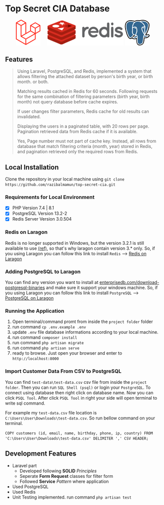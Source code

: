 # Top Secret CIA Database

<p align="center"><a href="https://laravel.com" target="_blank">
<img src="./github/laravel.svg" width="80"></a>&nbsp;&nbsp;&nbsp;&nbsp;
<a href="https://redis.io/" target="_blank" rel="noopener noreferrer"><img width="250" src="./github/redis.png" alt="Redis logo"></a>
<a href="https://www.postgresql.org/" target="_blank">
      <img alt="PostgreSQL" width="80" src="./github/postgresql.png">
    </a>
</p>

## Features

> Using Laravel, PostgreSQL, and Redis, implemented a system that allows filtering the attached dataset by person's birth year, or birth month. or both.
> 
> Matching results cached in Redis for 60 seconds. Following requests for the same combination of filtering parameters (birth year, birth month) not query database before cache expires. 
> 
> If user changes filter parameters, Redis cache for old results can invalidated.
> 
> Displaying the users in a paginated table, with 20 rows per page. Pagination retrieved data from Redis cache if it is available.
> 
> Yes, Page number must not part of cache key. Instead, all rows from database that match filtering criteria (month, year) stored in Redis, and pagination retrieved only the required rows from Redis.


## Local Installation

Clone the repository in your local machine using `git clone https://github.com/razibalmamun/top-secret-cia.git`

### Requirements for Local Environment

-   [x] PHP Version 7.4 | 8.1
-   [x] PostgreSQL Version 13.2-2
-   [x] Redis Server Version 3.0.504

### Redis on Laragon
Redis is no longer supported in Windows, but the version 3.2.1 is still available to use [(ref)](https://redis.com/blog/redis-on-windows-8-1-and-previous-versions/#:~:text=Officially%2C%20Redis%20is%20not%20supported,ported%20to%20Windows%20by%20MSOpenTech.), so that's why laragon contain version 3.* only.
So, if you using Laragon you can follow this link to install `Redis` --> [Redis on Laragon](https://dev.to/dendihandian/installing-php-redis-extension-on-laragon-2mp3)

### Adding PostgreSQL to Laragon
You can find any version you want to install at [enterprisedb.com/download-postgresql-binaries](https://www.enterprisedb.com/download-postgresql-binaries) and make sure it support your windows machine. So, if you using Laragon you can follow this link to install `PostgreSQL` --> [PostgreSQL on Laragon](https://dev.to/dendihandian/adding-postgresql-to-laragon-2kde)

### Running the Application

1.  Open terminal/command promt from inside the `project folder` folder
2.  run command `cp .env.example .env`
3.  update `.env` file database informations according to your local machine.
4.  run command `composer install`
5.  run command `php artisan migrate`
8.  run command `php artisan serve`
9.  ready to browse. Just open your browser and enter to `http://localhost:8000`

### Import Customer Data From CSV to PostgreSQL
You can find `test-data\test-data.csv` csv file from inside the `project folder`. Then you can run `SQL Shell (psql)` or login your `PostgreSQL`. To connect using database then right click on database name. Now you can click `PSQL Tool`. After click `PSQL Tool` in right your side will open terminal to write sql command.

For example my `test-data.csv` file location is `C:\Users\User\Downloads\test-data.csv`. So run bellow command on your terminal.

`COPY customers (id, email, name, birthday, phone, ip, country) FROM 'C:\Users\User\Downloads\test-data.csv' DELIMITER ',' CSV HEADER;`

## Development Features
-   Laravel part
    -   Developed following **SOLID** _Principles_    
    -   Seperate **Form Request** classes for filter form
    -   Followed **Service** _Pattern_ where application
-   Used PostgreSQL
-   Used Redis
-   Unit Testing implemented. run command `php artisan test` 
